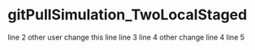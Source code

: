 # gitPullSimulation_TwoLocalStaged
line 2  other user change this line
line 3
line 4  other change line 4
line 5

